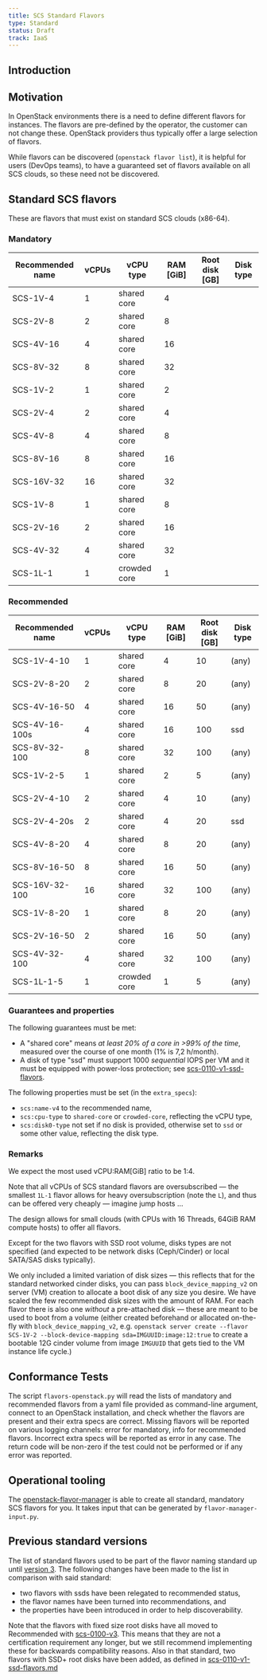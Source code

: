 ```yaml
---
title: SCS Standard Flavors
type: Standard
status: Draft
track: IaaS
---
```


## Introduction

## Motivation

In OpenStack environments there is a need to define different flavors for instances.
The flavors are pre-defined by the operator, the customer can not change these.
OpenStack providers thus typically offer a large selection of flavors.

While flavors can be discovered (`openstack flavor list`), it is helpful for users (DevOps teams),
to have a guaranteed set of flavors available on all SCS clouds, so these need not be discovered.

## Standard SCS flavors

These are flavors that must exist on standard SCS clouds (x86-64).

### Mandatory

| Recommended name | vCPUs  | vCPU type     | RAM [GiB]  | Root disk [GB]  | Disk type  |
| ---------------- | ------ | ------------- | ---------- | --------------- | ---------- |
| SCS-1V-4         |      1 | shared core   |          4 |                 |            |
| SCS-2V-8         |      2 | shared core   |          8 |                 |            |
| SCS-4V-16        |      4 | shared core   |         16 |                 |            |
| SCS-8V-32        |      8 | shared core   |         32 |                 |            |
| SCS-1V-2         |      1 | shared core   |          2 |                 |            |
| SCS-2V-4         |      2 | shared core   |          4 |                 |            |
| SCS-4V-8         |      4 | shared core   |          8 |                 |            |
| SCS-8V-16        |      8 | shared core   |         16 |                 |            |
| SCS-16V-32       |     16 | shared core   |         32 |                 |            |
| SCS-1V-8         |      1 | shared core   |          8 |                 |            |
| SCS-2V-16        |      2 | shared core   |         16 |                 |            |
| SCS-4V-32        |      4 | shared core   |         32 |                 |            |
| SCS-1L-1         |      1 | crowded core  |          1 |                 |            |

### Recommended

| Recommended name | vCPUs  | vCPU type     | RAM [GiB]  | Root disk [GB]  | Disk type  |
| ---------------- | ------ | ------------- | ---------- | --------------- | ---------- |
| SCS-1V-4-10      |      1 | shared core   |          4 |              10 | (any)      |
| SCS-2V-8-20      |      2 | shared core   |          8 |              20 | (any)      |
| SCS-4V-16-50     |      4 | shared core   |         16 |              50 | (any)      |
| SCS-4V-16-100s   |      4 | shared core   |         16 |             100 | ssd        |
| SCS-8V-32-100    |      8 | shared core   |         32 |             100 | (any)      |
| SCS-1V-2-5       |      1 | shared core   |          2 |               5 | (any)      |
| SCS-2V-4-10      |      2 | shared core   |          4 |              10 | (any)      |
| SCS-2V-4-20s     |      2 | shared core   |          4 |              20 | ssd        |
| SCS-4V-8-20      |      4 | shared core   |          8 |              20 | (any)      |
| SCS-8V-16-50     |      8 | shared core   |         16 |              50 | (any)      |
| SCS-16V-32-100   |     16 | shared core   |         32 |             100 | (any)      |
| SCS-1V-8-20      |      1 | shared core   |          8 |              20 | (any)      |
| SCS-2V-16-50     |      2 | shared core   |         16 |              50 | (any)      |
| SCS-4V-32-100    |      4 | shared core   |         32 |             100 | (any)      |
| SCS-1L-1-5       |      1 | crowded core  |          1 |               5 | (any)      |

### Guarantees and properties

The following guarantees must be met:

- A "shared core" means _at least 20% of a core in >99% of the time_, measured over the
  course of one month (1% is 7,2 h/month).
- A disk of type "ssd" must support 1000 _sequential_ IOPS per VM and it must be equipped
  with power-loss protection; see [scs-0110-v1-ssd-flavors](./scs-0110-v1-ssd-flavors.md).

The following properties must be set (in the `extra_specs`):

- `scs:name-v4` to the recommended name,
- `scs:cpu-type` to `shared-core` or `crowded-core`, reflecting the vCPU type,
- `scs:disk0-type` not set if no disk is provided, otherwise set to `ssd` or some other
  value, reflecting the disk type.

### Remarks

We expect the most used vCPU:RAM[GiB] ratio to be 1:4.

Note that all vCPUs of SCS standard flavors are oversubscribed — the smallest `1L-1`
flavor allows for heavy oversubscription (note the `L`), and thus can be offered very
cheaply — imagine jump hosts ...

The design allows for small clouds (with CPUs with 16 Threads, 64GiB RAM
compute hosts) to offer all flavors.

Except for the two flavors with SSD root volume, disks types are not specified
(and expected to be network disks (Ceph/Cinder) or local SATA/SAS disks typically).

We only included a limited variation of disk sizes — this reflects that
for the standard networked cinder
disks, you can pass `block_device_mapping_v2` on server (VM) creation to
allocate a boot disk of any size you desire. We have scaled the few
recommended disk sizes with the amount of RAM. For each flavor there is
also one _without_ a pre-attached disk — these are meant to be used
to boot from a volume (either created beforehand or allocated on-the-fly
with `block_device_mapping_v2`, e.g.
`openstack server create --flavor SCS-1V-2 --block-device-mapping sda=IMGUUID:image:12:true`
to create a bootable 12G cinder volume from image `IMGUUID` that gets tied to the VM
instance life cycle.)

## Conformance Tests

The script `flavors-openstack.py` will read the lists of mandatory and recommended flavors
from a yaml file provided as command-line argument, connect to an OpenStack installation,
and check whether the flavors are present and their extra specs are correct. Missing
flavors will be reported on various logging channels: error for mandatory, info for
recommended flavors. Incorrect extra specs will be reported as error in any case.
The return code will be non-zero if the test could not be performed or if any error was
reported.

## Operational tooling

The [openstack-flavor-manager](https://github.com/osism/openstack-flavor-manager) is able to
create all standard, mandatory SCS flavors for you. It takes input that can be generated by
`flavor-manager-input.py`.

## Previous standard versions

The list of standard flavors used to be part of the flavor naming standard up until
[version 3](scs-0100-v3-flavor-naming.md). The following changes have been made to
the list in comparison with said standard:

- two flavors with ssds have been relegated to recommended status,
- the flavor names have been turned into recommendations, and
- the properties have been introduced in order to help discoverability.

Note that the flavors with fixed size root disks have all moved to Recommended
with [scs-0100-v3](scs-0100-v3-flavor-naming.md).
This means that they are not a certification requirement any longer,
but we still recommend implementing these for backwards compatibility reasons.
Also in that standard, two flavors with SSD+ root disks have been added, as defined in
[scs-0110-v1-ssd-flavors.md](scs-0110-v1-ssd-flavors.md)
